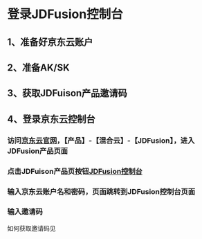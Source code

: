 
# 登录JDFusion控制台
## 1、准备好京东云账户
## 2、准备AK/SK
## 3、获取JDFuison产品邀请码
## 4、登录京东云控制台
### 访问[京东云官网](https://jdcloud.com)，【产品】-【混合云】-【JDFusion】，进入JDFusion产品页面
### 点击JDFuison产品页按钮[JDFusion控制台](uc.jdfusion.jdcloud.com)
### 输入京东云账户名和密码，页面跳转到JDFusion控制台页面
### 输入邀请码
如何获取邀请码见

